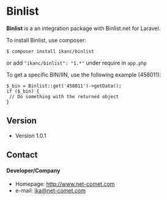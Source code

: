 # 
Binlist
======
**Binlist** is a an integration package with Binlist.net for Laravel.

To install Binlist, use composer:
```
$ composer install ikanc/binlist 
```
or add `"ikanc/binlist": "1.*"` under require in `app.php` 


To get a specific BIN/IIN, use the following example (458011):
```
$_bin = Binlist::get('458011')->getData();
if ($_bin) {
 // Do something with the returned object
}
```
## Version 
* Version 1.0.1

## Contact
#### Developer/Company
* Homepage: http://www.net-comet.com
* e-mail: ika@net-comet.com
